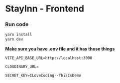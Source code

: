 # StayInn - Frontend

### Run code

```bash
yarn install
yarn dev
```

**Make sure you have .env file and it has those things**
```.env
VITE_API_BASE_URL=http://localhost:3000

CLOUDINARY_URL=

SECRET_KEY=ILoveCoding--ThisIsDemo
```